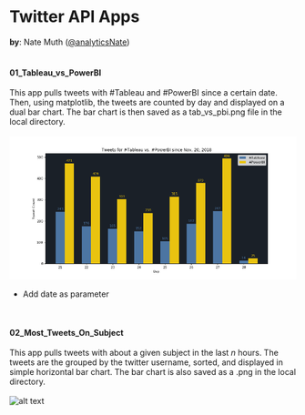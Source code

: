 # Twitter API Apps
**by**: Nate Muth ([@analyticsNate](https://twitter.com/analyticsnate))<br>
<br>
#### 01_Tableau_vs_PowerBI
This app pulls tweets with #Tableau and #PowerBI since a certain date. Then, using matplotlib, the tweets are counted by day and displayed on a dual bar chart. The bar chart is then saved as a tab_vs_pbi.png file in the local directory.<br>
<br>
![alt text](https://github.com/analyticsnate/twitter-api/blob/master/tab_vs_pbi.PNG)
<br>
- Add date as parameter <br>
<br>

#### 02_Most_Tweets_On_Subject
This app pulls tweets with about a given subject in the last *n* hours. The tweets are the grouped by the twitter username, sorted, and displayed in simple horizontal bar chart. The bar chart is also saved as a .png in the local directory.<br>
<br>
![alt text](https://github.com/analyticsnate/twitter-api/blob/master/most_tweets_#NationalFrenchToastDay.PNG)
